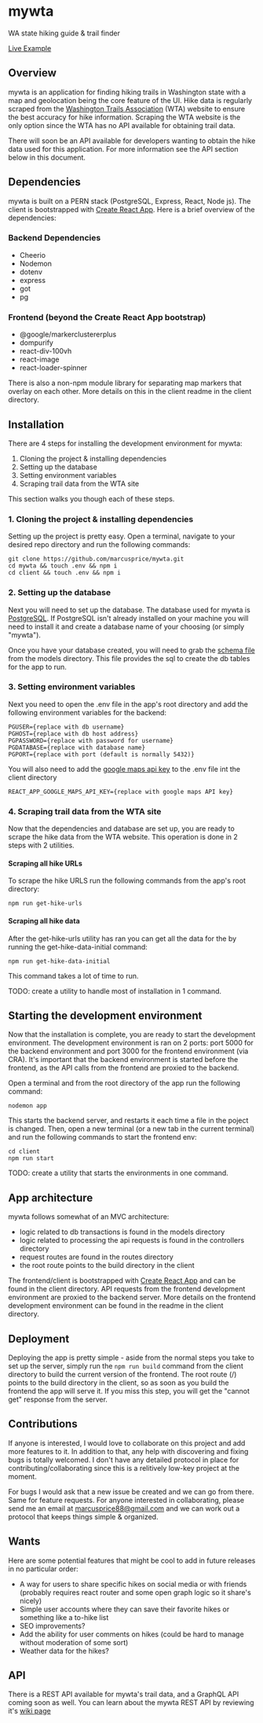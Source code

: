 # mywta
WA state hiking guide & trail finder

[Live Example](https://mywta.glitch.me)

## Overview
mywta is an application for finding hiking trails in Washington state with a map and geolocation being the core feature of the UI. Hike data is regularly scraped from the [Washington Trails Association](https://www.wta.org) (WTA) website to ensure the best accuracy for hike information. Scraping the WTA website is the only option since the WTA has no API available for obtaining trail data.

There will soon be an API available for developers wanting to obtain the hike data used for this application. For more information see the API section below in this document.

## Dependencies 
mywta is built on a PERN stack (PostgreSQL, Express, React, Node js). The client is bootstrapped with [Create React App](https://create-react-app.dev/). Here is a brief overview of the dependencies: 

### Backend Dependencies
* Cheerio
* Nodemon
* dotenv
* express
* got
* pg

### Frontend (beyond the Create React App bootstrap)
* @google/markerclustererplus
* dompurify
* react-div-100vh
* react-image
* react-loader-spinner

There is also a non-npm module library for separating map markers that overlay on each other. More details on this in the client readme in the client directory.

## Installation

There are 4 steps for installing the development environment for mywta:

1. Cloning the project & installing dependencies
2. Setting up the database
3. Setting environment variables
4. Scraping trail data from the WTA site

This section walks you though each of these steps.

### 1. Cloning the project & installing dependencies

Setting up the project is pretty easy. Open a terminal, navigate to your desired repo directory and run the following commands:

```
git clone https://github.com/marcusprice/mywta.git
cd mywta && touch .env && npm i
cd client && touch .env && npm i
```

### 2. Setting up the database

Next you will need to set up the database. The database used for mywta is [PostgreSQL](https://www.postgresql.org/). If PostgreSQL isn't already installed on your machine you will need to install it and create a database name of your choosing (or simply "mywta").

Once you have your database created, you will need to grab the [schema file](https://github.com/marcusprice/mywta/blob/master/models/schema.sql) from the models directory. This  file provides the sql to create the db tables for the app to run.

### 3. Setting environment variables

Next you need to open the .env file in the app's root directory and add the following environment variables for the backend:

```
PGUSER={replace with db username}
PGHOST={replace with db host address}
PGPASSWORD={replace with password for username}
PGDATABASE={replace with database name}
PGPORT={replace with port (default is normally 5432)}
```

You will also need to add the [google maps api key](https://developers.google.com/maps/documentation/javascript/get-api-key) to the .env file int the client directory

```
REACT_APP_GOOGLE_MAPS_API_KEY={replace with google maps API key}
```
### 4. Scraping trail data from the WTA site

Now that the dependencies and database are set up, you are ready to scrape the hike data from the WTA website. This operation is done in 2 steps with 2 utilities.

#### Scraping all hike URLs
To scrape the hike URLS run the following commands from the app's root directory:

```
npm run get-hike-urls
```

#### Scraping all hike data
After the get-hike-urls utility has ran you can get all the data for the by running the get-hike-data-initial command:

```
npm run get-hike-data-initial
```

This command takes a lot of time to run.

TODO: create a utility to handle most of installation in 1 command.

## Starting the development environment
Now that the installation is complete, you are ready to start the development environment. The development environment is ran on 2 ports: port 5000 for the backend environment and port 3000 for the frontend environment (via CRA). It's important that the backend environment is started before the frontend, as the API calls from the frontend are proxied to the backend.

Open a terminal and from the root directory of the app run the following command:

```
nodemon app
```

This starts the backend server, and restarts it each time a file in the poject is changed. Then, open a new terminal (or a new tab in the current terminal) and run the following commands to start the frontend env:

```
cd client
npm run start
```

TODO: create a utility that starts the environments in one command.

## App architecture 
mywta follows somewhat of an MVC architecture: 

* logic related to db transactions is found in the models directory
* logic related to processing the api requests is found in the controllers directory
* request routes are found in the routes directory
* the root route points to the build directory in the client

The frontend/client is bootstrapped with [Create React App](https://create-react-app.dev/) and can be found in the client directory. API requests from the frontend development environment are proxied to the backend server. More details on the frontend development environment can be found in the readme in the client directory.

## Deployment
Deploying the app is pretty simple - aside from the normal steps you take to set up the server, simply run the `npm run build` command from the client directory to build the current version of the frontend. The root route (/) points to the build directory in the client, so as soon as you build the frontend the app will serve it. If you miss this step, you will get the "cannot get" response from the server.

## Contributions
If anyone is interested, I would love to collaborate on this project and add more features to it. In addition to that, any help with discovering and fixing bugs is totally welcomed. I don't have any detailed protocol in place for contributing/collaborating since this is a relitively low-key project at the moment. 

For bugs I would ask that a new issue be created and we can go from there. Same for feature requests. For anyone interested in collaborating, please send me an email at [marcusprice88@gmail.com](mailto:marcusprice88@gmail.com) and we can work out a protocol that keeps things simple & organized.

## Wants
Here are some potential features that might be cool to add in future releases in no particular order:

* A way for users to share specific hikes on social media or with friends (probably requires react router and some open graph logic so it share's nicely)
* Simple user accounts where they can save their favorite hikes or something like a to-hike list
* SEO improvements?
* Add the ability for user comments on hikes (could be hard to manage without moderation of some sort)
* Weather data for the hikes? 

## API
There is a REST API available for mywta's trail data, and a GraphQL API coming soon as well. You can learn about the mywta REST API by reviewing it's [wiki page](https://github.com/marcusprice/mywta/wiki/mywta-REST-API)
